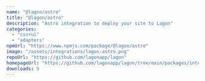 ```yaml
---
name: "@lagon/astro"
title: "@lagon/astro"
description: "Astro integration to deploy your site to Lagon"
categories:
  - "css+ui"
  - "adapters"
npmUrl: "https://www.npmjs.com/package/@lagon/astro"
image: "/assets/integrations/lagon-astro.png"
repoUrl: "https://github.com/lagonapp/lagon"
homepageUrl: "https://github.com/lagonapp/lagon/tree/main/packages/integrations/astro"
downloads: 9
---
```

